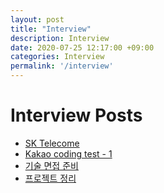```yaml
---
layout: post
title: "Interview"
description: Interview
date: 2020-07-25 12:17:00 +09:00
categories: Interview
permalink: '/interview'
---
```


# Interview Posts
- [SK Telecome](https://yoowonyoung.github.io/posts/Interview-01/)
- [Kakao coding test - 1](https://yoowonyoung.github.io/posts/Interview-02/)
- [기술 면접 준비](https://yoowonyoung.github.io/posts/Interview-03/)
- [프로젝트 정리](https://yoowonyoung.github.io/posts/Interview-04/)


